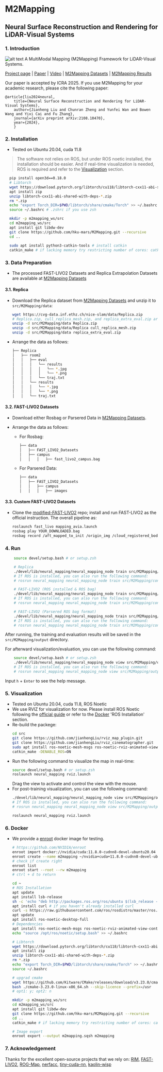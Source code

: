# M2Mapping

## Neural Surface Reconstruction and Rendering for LiDAR-Visual Systems

### 1. Introduction

![alt text](pics/pipeline_h.jpg)
A MultiModal Mapping (M2Mapping) Framework for LiDAR-Visual Systems.

[Project page](https://jianhengliu.github.io/Projects/M2Mapping/) | [Paper](https://arxiv.org/pdf/2409.05310) | [Video](https://www.youtube.com/watch?v=XFzzAGVbzek) | [M2Mapping Datasets](https://furtive-lamprey-00b.notion.site/M2Mapping-Datasets-e6318dcd710e4a9d8a4f4b3fbe176764) | [M2Mapping Results](https://furtive-lamprey-00b.notion.site/M2Mapping-Results-bf02b1b1ebbd443099e2f076019d1c51)

Our paper is accepted by ICRA 2025. If you use M2Mapping for your academic research, please cite the following paper:
```
@article{liu2024neural,
    title={Neural Surface Reconstruction and Rendering for LiDAR-Visual Systems}, 
    author={Jianheng Liu and Chunran Zheng and Yunfei Wan and Bowen Wang and Yixi Cai and Fu Zhang},
    journal={arXiv preprint arXiv:2108.10470},
    year={2024},
    }
```

### 2. Installation

- Tested on Ubuntu 20.04, cuda 11.8
> The software not relies on ROS, but under ROS noetic installed, the installation should be easier.
> And if real-time visualization is needed, ROS is required and refer to the [Visualization](#3-visualization) section.

```bash
  pip install open3d==0.18.0
  # Libtorch
  wget https://download.pytorch.org/libtorch/cu118/libtorch-cxx11-abi-shared-with-deps-2.4.1%2Bcu118.zip
  apt install zip
  unzip libtorch-cxx11-abi-shared-with-deps-*.zip
  rm *.zip
  echo "export Torch_DIR=$PWD/libtorch/share/cmake/Torch" >> ~/.bashrc # ~/.zshrc if you use zsh
  source ~/.bashrc # .zshrc if you use zsh

  mkdir -p m2mapping_ws/src
  cd m2mapping_ws/src
  apt install git libdw-dev
  git clone https://github.com/hku-mars/M2Mapping.git --recursive
  cd ..
  
  sudo apt install python3-catkin-tools # install catkin
  catkin_make # if lacking memory try restricting number of cores: catkin_make -j8
```

### 3. Data Preparation

- The processed FAST-LIVO2 Datasets and Replica Extrapolation Datasets are available at [M2Mapping Datasets](https://furtive-lamprey-00b.notion.site/M2Mapping-Datasets-e6318dcd710e4a9d8a4f4b3fbe176764)

#### 3.1. Replica

- Download the Replica dataset from [M2Mapping Datasets](https://furtive-lamprey-00b.notion.site/M2Mapping-Datasets-e6318dcd710e4a9d8a4f4b3fbe176764) and unzip it to `src/M2Mapping/data`:
  ```bash
  wget https://cvg-data.inf.ethz.ch/nice-slam/data/Replica.zip
  # Replica.zip, cull_replica_mesh.zip, and replica_extra_eval.zip are supposed under m2mapping_ws
  unzip -d src/M2Mapping/data Replica.zip
  unzip -d src/M2Mapping/data/Replica cull_replica_mesh.zip
  unzip -d src/M2Mapping/data replica_extra_eval.zip
  ```
- Arrange the data as follows:
  ```bash
  ├── Replica
  │   ├── room2
  │   │   ├── eval
  │   │   │   └── results
  │   │   │   │   └── *.jpg
  │   │   │   │   └── *.png
  │   │   │   └── traj.txt
  │   │   └── results
  │   │   │   └── *.jpg
  │   │   │   └── *.png
  │   │   └── traj.txt
  ```

#### 3.2. FAST-LIVO2 Datasets
- Download either Rosbag or Parsered Data in [M2Mapping Datasets](https://furtive-lamprey-00b.notion.site/M2Mapping-Datasets-e6318dcd710e4a9d8a4f4b3fbe176764).

- Arrange the data as follows:
  - For Rosbag:
    ```bash
    ├── data
    │   ├── FAST_LIVO2_Datasets
    │   ├── campus
    │   │   │   ├── fast_livo2_campus.bag
    ```
  - For Parsered Data:
    ```bash
    ├── data
    │   ├── FAST_LIVO2_Datasets
    │   │   ├── campus
    │   │   │   ├── images

    ```


#### 3.3. Custom FAST-LIVO2 Datasets

- Clone the [modified-FAST-LIVO2](https://github.com/jianhengLiu/FAST-LIVO2) repo; install and run FAST-LIVO2 as the official instruction. The overall pipeline as:
  ```bash
  roslaunch fast_livo mapping_avia.launch
  rosbag play YOUR_DOWNLOADED.bag
  rosbag record /aft_mapped_to_init /origin_img /cloud_registered_body /tf /tf_static /path -O "fast_livo2_YOUR_DOWNLOADED" -b 2048
  ```


### 4. Run

```bash
    source devel/setup.bash # or setup.zsh

    # Replica
    ./devel/lib/neural_mapping/neural_mapping_node train src/M2Mapping/config/replica/replica.yaml src/M2Mapping/data/Replica/room2
    # If ROS is installed, you can also run the following command:
    # rosrun neural_mapping neural_mapping_node train src/M2Mapping/config/replica/replica.yaml src/M2Mapping/data/Replica/room2

    # FAST-LIVO2 (ROS installed & ROS bag)
    ./devel/lib/neural_mapping/neural_mapping_node train src/M2Mapping/config/fast_livo/campus.yaml src/M2Mapping/data/FAST_LIVO2_RIM_Datasets/campus/fast_livo2_campus.bag
    # If ROS is installed, you can also run the following command:
    # rosrun neural_mapping neural_mapping_node train src/M2Mapping/config/fast_livo/campus.yaml src/M2Mapping/data/FAST_LIVO2_RIM_Datasets/campus/fast_livo2_campus.bag

    # FAST-LIVO2 (Parsered ROS bag format)
    ./devel/lib/neural_mapping/neural_mapping_node train src/M2Mapping/config/fast_livo/campus.yaml src/M2Mapping/data/FAST_LIVO2_RIM_Datasets/campus/color_poses.txt
    # If ROS is installed, you can also run the following command:
    # rosrun neural_mapping neural_mapping_node train src/M2Mapping/config/fast_livo/campus.yaml src/M2Mapping/data/FAST_LIVO2_RIM_Datasets/campus/color_poses.txt
```

After running, the training and evaluation results will be saved in the `src/M2Mapping/output` directory.

For afterward visualization/evaluation, you can use the following command:
```bash
    source devel/setup.bash # or setup.zsh
    ./devel/lib/neural_mapping/neural_mapping_node view src/M2Mapping/output/(your_output_folder)
    # If ROS is installed, you can also run the following command:
    # rosrun neural_mapping neural_mapping_node view src/M2Mapping/output/(your_output_folder)
```
Input `h` + `Enter` to see the help message.

### 5. Visualization

- Tested on Ubuntu 20.04, cuda 11.8, ROS Noetic
- We use RVIZ for visualization for now. Please install ROS Noetic following the [official guide](http://wiki.ros.org/noetic/Installation/Ubuntu) or refer to the [Docker](#6-docker) 'ROS Installation' section.
- Re-build the packege: 
  ```bash
  cd src
  git clone https://github.com/jianhengLiu/rviz_map_plugin.git
  git clone https://github.com/jianhengLiu/rviz_cinematographer.git
  sudo apt install ros-noetic-mesh-msgs ros-noetic-rviz-animated-view-controller ros-noetic-hdf5-map-io
  catkin_make -DENABLE_ROS=ON
  ```
- Run the following command to visualize the map in real-time:
  ```bash
  source devel/setup.bash # or setup.zsh
  roslaunch neural_mapping rviz.launch
  ```
  Drag the view to activate and control the view with the mouse.
- For post-training visualization, you can use the following command:
  ```bash
  ./devel/lib/neural_mapping/neural_mapping_node view src/M2Mapping/output/(your_output_folder)
  # If ROS is installed, you can also run the following command:
  # rosrun neural_mapping neural_mapping_node view src/M2Mapping/output/(your_output_folder)

  roslaunch neural_mapping rviz.launch
  ```

### 6. Docker

- We provide a [enroot](https://github.com/NVIDIA/enroot) docker image for testing.
  ```bash
  # https://github.com/NVIDIA/enroot
  enroot import docker://nvidia/cuda:11.8.0-cudnn8-devel-ubuntu20.04
  enroot create --name m2mapping ~/nvidia+cuda+11.8.0-cudnn8-devel-ubuntu20.04.sqsh
  # check if create right
  enroot list
  enroot start --root --rw m2mapping
  # ctrl + d to return

  cd ~
  # ROS Installation
  apt update
  apt install lsb-release
  sh -c 'echo "deb http://packages.ros.org/ros/ubuntu $(lsb_release -sc) main" > /etc/apt/sources.list.d/ros-latest.list'
  apt install curl # if you haven't already installed curl
  curl -s https://raw.githubusercontent.com/ros/rosdistro/master/ros.asc | apt-key add -
  apt update
  apt install ros-noetic-desktop-full
  # Dependencies
  apt install ros-noetic-mesh-msgs ros-noetic-rviz-animated-view-controller ros-noetic-hdf5-map-io
  echo "source /opt/ros/noetic/setup.bash" >> ~/.bashrc

  # Libtorch
  wget https://download.pytorch.org/libtorch/cu118/libtorch-cxx11-abi-shared-with-deps-2.4.1%2Bcu118.zip
  apt install zip
  unzip libtorch-cxx11-abi-shared-with-deps-*.zip
  rm *.zip
  echo "export Torch_DIR=$PWD/libtorch/share/cmake/Torch" >> ~/.bashrc
  source ~/.bashrc

  # upgrad cmake
  wget https://github.com/Kitware/CMake/releases/download/v3.23.0/cmake-3.23.0-linux-x86_64.sh
  bash ./cmake-3.23.0-linux-x86_64.sh --skip-licence --prefix=/usr 
  # opt1: y; opt2: n

  mkdir -p m2mapping_ws/src
  cd m2mapping_ws/src
  apt install git libdw-dev
  git clone https://github.com/hku-mars/M2Mapping.git --recursive
  cd ..
  catkin_make # if lacking memory try restricting number of cores: catkin_make -j8

  # Image export
  enroot export --output m2mapping.sqsh m2mapping
  ```

### 7. Acknowledgement

Thanks for the excellent open-source projects that we rely on:
[RIM](https://github.com/HITSZ-NRSL/RIM), [FAST-LIVO2](https://github.com/hku-mars/FAST-LIVO2), [ROG-Map](https://github.com/hku-mars/ROG-Map), [nerfacc](https://github.com/nerfstudio-project/nerfacc), [tiny-cuda-nn](https://github.com/NVlabs/tiny-cuda-nn), [kaolin-wisp](https://github.com/NVIDIAGameWorks/kaolin-wisp)
